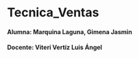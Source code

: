 # Tecnica_Ventas
#### Alumna: Marquina Laguna, Gimena Jasmin
#### Docente: Viteri Vertíz Luis Ángel
